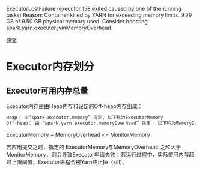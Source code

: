  ExecutorLostFailure (executor 158 exited caused by one of the running tasks) Reason: Container killed by YARN for exceeding memory limits. 9.79 GB of 9.50 GB physical memory used. Consider boosting spark.yarn.executor.jvmMemoryOverhead.

[原文](https://www.jianshu.com/p/10e91ace3378)

# Executor内存划分

## Executor可用内存总量

Executor内存由由Heap内存和设定的Off-heap内存组成：

```python
Heap： 由“spark.executor.memory” 指定, 以下称为ExecutorMemory
Off-heap： 由 “spark.yarn.executor.memoryOverhead” 指定， 以下称为MemoryOverhead
```


ExecutorMemory + MemoryOverhead <= MonitorMemory


若应用提交之时，指定的 ExecutorMemory与MemoryOverhead 之和大于 MonitorMemory，则会导致Executor申请失败；若运行过程中，实际使用内存超过上限阈值，Executor进程会被Yarn终止掉（kill）。

